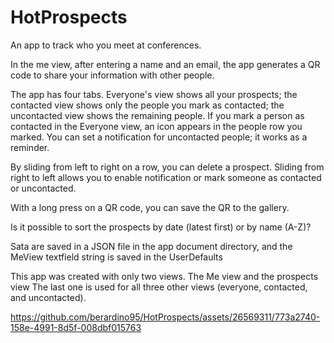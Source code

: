 # HotProspects
An app to track who you meet at conferences.

In the me view, after entering a name and an email, the app generates a QR code to share your information with other people.

The app has four tabs.
Everyone's view shows all your prospects; the contacted view shows only the people you mark as contacted; the uncontacted view shows the remaining people.
If you mark a person as contacted in the Everyone view, an icon appears in the people row you marked.
You can set a notification for uncontacted people; it works as a reminder.

By sliding from left to right on a row, you can delete a prospect. Sliding from right to left allows you to enable notification or mark someone as contacted or uncontacted.

With a long press on a QR code, you can save the QR to the gallery.

Is it possible to sort the prospects by date (latest first) or by name (A-Z)?

Sata are saved in a JSON file in the app document directory, and the MeView textfield string is saved in the UserDefaults

This app was created with only two views. The Me view and the prospects view The last one is used for all three other views (everyone, contacted, and uncontacted).


https://github.com/berardino95/HotProspects/assets/26569311/773a2740-158e-4991-8d5f-008dbf015763

